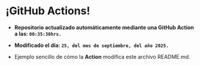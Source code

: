 # ¡GitHub Actions!
* **Repositorio actualizado automáticamente mediante una GitHub Action a las: `00:35:30hrs.`**
* **Modificado el día: `25, del mes de septiembre, del año 2025.`**

* Ejemplo sencillo de cómo la **Action** modifica este archivo README.md.
